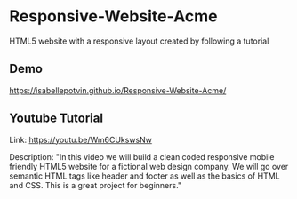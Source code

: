 # Responsive-Website-Acme
HTML5 website with a responsive layout created by following a tutorial

## Demo
https://isabellepotvin.github.io/Responsive-Website-Acme/

## Youtube Tutorial
Link: https://youtu.be/Wm6CUkswsNw

Description: "In this video we will build a clean coded responsive mobile friendly HTML5 website for a fictional web design company. We will go over semantic HTML tags like header and footer as well as the basics of HTML and CSS. This is a great project for beginners."
